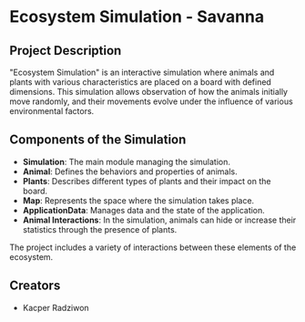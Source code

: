 # Ecosystem Simulation - Savanna

## Project Description
"Ecosystem Simulation" is an interactive simulation where animals and plants with various characteristics are placed on a board with defined dimensions. This simulation allows observation of how the animals initially move randomly, and their movements evolve under the influence of various environmental factors.

## Components of the Simulation
- **Simulation**: The main module managing the simulation.
- **Animal**: Defines the behaviors and properties of animals.
- **Plants**: Describes different types of plants and their impact on the board.
- **Map**: Represents the space where the simulation takes place.
- **ApplicationData**: Manages data and the state of the application.
- **Animal Interactions**: In the simulation, animals can hide or increase their statistics through the presence of plants.

The project includes a variety of interactions between these elements of the ecosystem.

## Creators
- Kacper Radziwon
